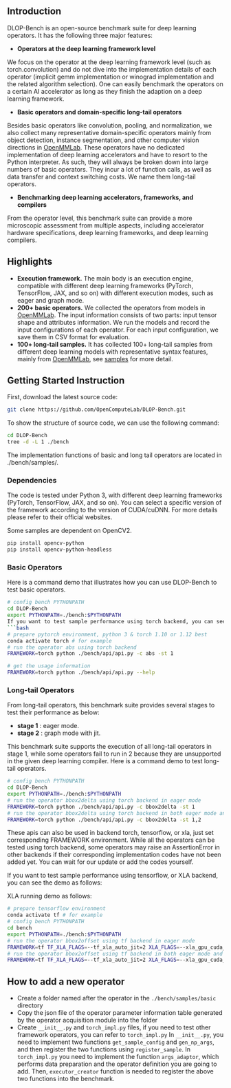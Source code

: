 ## Introduction

DLOP-Bench is an open-source benchmark suite for deep learning operators. It has the following three major features:

- **Operators at the deep learning framework level**


We focus on the operator at the deep learning framework level (such as torch.convolution) and do not dive into the implementation details of each operator (implicit gemm implementation or winograd implementation and the related algorithm selection). One can easily benchmark the operators on a certain AI accelerator as long as they finish the adaption on a deep learning framework.

- **Basic operators and domain-specific long-tail operators**


Besides basic operators like convolution, pooling, and normalization, we also collect many representative domain-specific operators mainly from object detection, instance segmentation, and other computer vision directions in [OpenMMLab](https://github.com/open-mmlab). These operators have no dedicated implementation of deep learning accelerators and have to resort to the Python interpreter. As such, they will always be broken down into large numbers of basic operators. They incur a lot of function calls, as well as data transfer and context switching costs. We name them long-tail operators.

- **Benchmarking deep learning accelerators, frameworks, and compilers**


From the operator level, this benchmark suite can provide a more microscopic assessment from multiple aspects, including accelerator hardware specifications, deep learning frameworks, and deep learning compilers.

## Highlights

- **Execution framework.** The main body is an execution engine, compatible with different deep learning frameworks (PyTorch, TensorFlow, JAX, and so on) with different execution modes, such as eager and graph mode.
- **200+ basic operators.** We collected the operators from models in [OpenMMLab](https://github.com/open-mmlab). The input information consists of two parts: input tensor shape and attributes information. We run the models and record the input configurations of each operator. For each input configuration, we save them in CSV format for evaluation.
- **100+ long-tail samples.** It has collected 100+ long-tail samples from different deep learning models with representative syntax features, mainly from [OpenMMLab](https://github.com/open-mmlab), see [samples](bench/samples/README.md) for more detail.

## Getting Started Instruction


First, download the latest source code:
```bash
git clone https://github.com/OpenComputeLab/DLOP-Bench.git
```

To show the structure of source code, we can use the following command:
```bash
cd DLOP-Bench
tree -d -L 1 ./bench
```
The implementation functions of basic and long tail operators are located in ./bench/samples/.

### Dependencies

The code is tested under Python 3, with different deep learning frameworks (PyTorch, TensorFlow, JAX, and so on).
You can select a specific version of the framework according to the version of CUDA/cuDNN.
For more details please refer to their official websites.

Some samples are dependent on OpenCV2.

```bash
pip install opencv-python
pip install opencv-python-headless
```

### Basic Operators

Here is a command demo that illustrates how you can use DLOP-Bench to test basic operators.

```bash
# config bench PYTHONPATH
cd DLOP-Bench
export PYTHONPATH=./bench:$PYTHONPATH
If you want to test sample performance using torch backend, you can see the demo as follows:
```bash
# prepare pytorch environment, python 3 & torch 1.10 or 1.12 best
conda activate torch # for example
# run the operator abs using torch backend
FRAMEWORK=torch python ./bench/api/api.py -c abs -st 1

# get the usage information
FRAMEWORK=torch python ./bench/api/api.py --help
```

### Long-tail Operators

From long-tail operators, this benchmark suite provides several stages to test their performance as below: 
- **stage 1** : eager mode.
- **stage 2** : graph mode with jit.

This benchmark suite supports the execution of all long-tail operators in stage 1, while some operators fail to run in 2 because they are unsupported in the given deep learning compiler.
Here is a command demo to test long-tail operators.

```bash
# config bench PYTHONPATH
cd DLOP-Bench
export PYTHONPATH=./bench:$PYTHONPATH
# run the operator bbox2delta using torch backend in eager mode
FRAMEWORK=torch python ./bench/api/api.py -c bbox2delta -st 1
# run the operator bbox2delta using torch backend in both eager mode and graph mode
FRAMEWORK=torch python ./bench/api/api.py -c bbox2delta -st 1,2
```
These apis can also be used in backend torch, tensorflow, or xla, just set corresponding FRAMEWORK environment.
While all the operators can be tested using torch backend, some operators may raise an AssertionError in other backends if their corresponding implementation codes have not been added yet.
You can wait for our update or add the codes yourself.

If you want to test sample performance using tensorflow, or XLA backend, you can see the demo as follows:


XLA running demo as follows:

```bash
# prepare tensorflow environment
conda activate tf # for example
# config bench PYTHONPATH
cd bench
export PYTHONPATH=./bench:$PYTHONPATH
# run the operator bbox2offset using tf backend in eager mode
FRAMEWORK=tf TF_XLA_FLAGS=--tf_xla_auto_jit=2 XLA_FLAGS=--xla_gpu_cuda_data_dir=.../cuda-10.1 python ./bench/api/api.py -c bbox2offset -st 1
# run the operator bbox2offset using tf backend in both eager mode and graph mode
FRAMEWORK=tf TF_XLA_FLAGS=--tf_xla_auto_jit=2 XLA_FLAGS=--xla_gpu_cuda_data_dir=.../cuda-10.1 python ./bench/api/api.py -c bbox2offset -st 1,2
```

## How to add a new operator

- Create a folder named after the operator in the ``./bench/samples/basic`` directory
- Copy the json file of the operator parameter information table generated by the operator acquisition module into the folder
- Create ``__init__.py`` and ``torch_impl.py`` files, if you need to test other framework operators, you can refer to ``torch_impl.py``
In ``__init__.py``, you need to implement two functions ``get_sample_config`` and ``gen_np_args``, and then register the two functions using ``register_sample``.
In ``torch_impl.py`` you need to implement the function ``args_adaptor``, which performs data preparation and the operator definition you are going to add. Then, ``executor_creator`` function is needed to register the above two functions into the benchmark.
